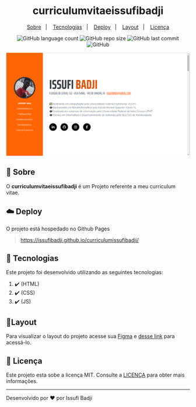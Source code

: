 <h1 align="center" color=" ">
  curriculumvitaeissufibadji
</h1>

<p align="center">
    <a href="#book-sobre">Sobre</a>&nbsp;&nbsp;&nbsp;|&nbsp;&nbsp;&nbsp;
    <a href="#rocket-tecnologias">Tecnologias</a>&nbsp;&nbsp;&nbsp;|&nbsp;&nbsp;&nbsp;
    <a href="#cloud-deploy">Deploy</a>&nbsp;&nbsp;&nbsp;|&nbsp;&nbsp;&nbsp;
    <a href="#layout">Layout</a>&nbsp;&nbsp;&nbsp;|&nbsp;&nbsp;&nbsp;
    <a href="#memo-licença">Licença</a>
</p>

<p align="center">
   
   <img alt="GitHub language count" src="https://img.shields.io/github/languages/count/issufibadji/curriculumvitaeissufibadji?style=flat-square">

   <img alt="GitHub repo size" src="https://img.shields.io/github/repo-size/issufibadji/curriculumvitaeissufibadji?style=flat-square">

   <img alt="GitHub last commit" src="https://img.shields.io/github/last-commit/issufibadji/curriculumvitaeissufibadji?style=flat-square">

   <img alt="GitHub" src="https://img.shields.io/github/license/issufibadji/curriculumvitaeissufibadji?style=flat-square">
</p>

![curriculum](https://github.com/issufibadji/curriculumissufibadji/blob/master/assets/img/curriculum.png)

## :book: Sobre

O **curriculumvitaeissufibadji**
é um Projeto referente a meu curriculum vitae.

## :cloud: Deploy

O projeto está hospedado no Github Pages

> https://issufibadji.github.io/curriculumissufibadji/

## :rocket: Tecnologias

Este projeto foi desenvolvido utilizando as seguintes tecnologias:

<!-- ❌✔️ -->

1. ✔️ (HTML)
2. ✔️ (CSS)
3. ✔️ (JS)

## 🔖Layout

Para visualizar o layout do projeto acesse sua [Figma](figma.com) e [desse link](https://www.figma.com/) para acessá-lo.

## :memo: Licença

Este projeto esta sobe a licença MIT. Consulte a [LICENÇA](https://github.com/issufibadji/curriculumvitaeissufibadji/blob/master/LINCENSE) para obter mais informações.

---

Desenvolvido por :heart: por Issufi Badji

